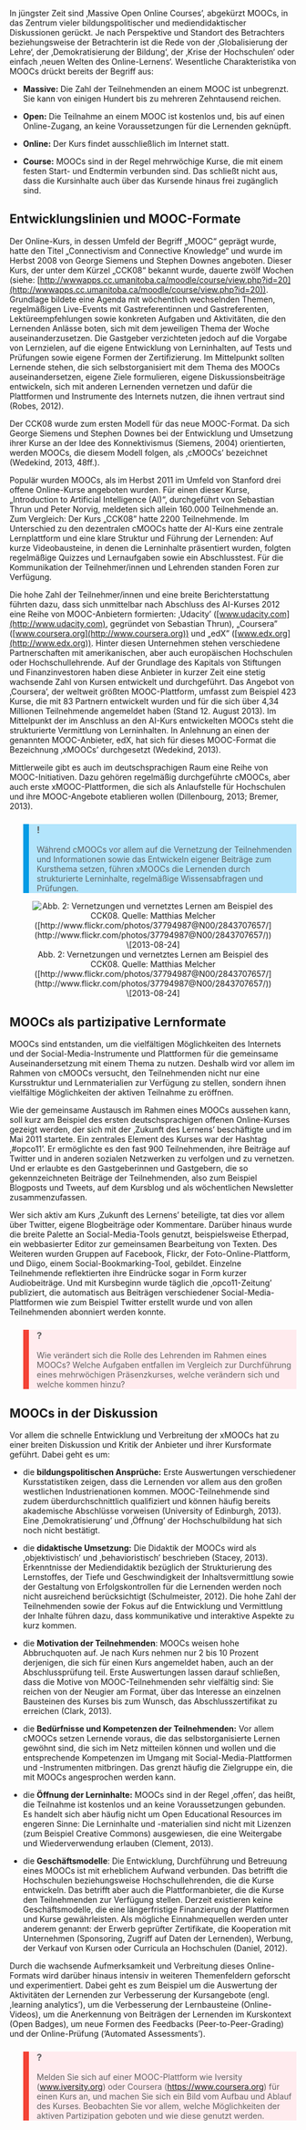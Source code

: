 In jüngster Zeit sind ‚Massive Open Online Courses’, abgekürzt MOOCs, in das Zentrum vieler bildungspolitischer und mediendidaktischer Diskussionen gerückt. Je nach Perspektive und Standort des Betrachters beziehungsweise der Betrachterin ist die Rede von der ‚Globalisierung der Lehre‘, der ‚Demokratisierung der Bildung‘, der ‚Krise der Hochschulen‘ oder einfach ‚neuen Welten des Online-Lernens‘. Wesentliche Charakteristika von MOOCs drückt bereits der Begriff aus:

- **Massive:** Die Zahl der Teilnehmenden an einem MOOC ist unbegrenzt. Sie kann von einigen Hundert bis zu mehreren Zehntausend reichen.

- **Open:** Die Teilnahme an einem MOOC ist kostenlos und, bis auf einen Online-Zugang, an keine Voraussetzungen für die Lernenden geknüpft.

- **Online:** Der Kurs findet ausschließlich im Internet statt.

- **Course:** MOOCs sind in der Regel mehrwöchige Kurse, die mit einem festen Start- und Endtermin verbunden sind. Das schließt nicht aus, dass die Kursinhalte auch über das Kursende hinaus frei zugänglich sind.

## **Entwicklungslinien und MOOC-Formate**

Der Online-Kurs, in dessen Umfeld der Begriff „MOOC“ geprägt wurde, hatte den Titel „Connectivism and Connective Knowledge“ und wurde im Herbst 2008 von George Siemens und Stephen Downes angeboten. Dieser Kurs, der unter dem Kürzel „CCK08“ bekannt wurde, dauerte zwölf Wochen (siehe: [http://wwwapps.cc.umanitoba.ca/moodle/course/view.php?id=20](http://wwwapps.cc.umanitoba.ca/moodle/course/view.php?id=20)). Grundlage bildete eine Agenda mit wöchentlich wechselnden Themen, regelmäßigen Live-Events mit Gastreferentinnen und Gastreferenten, Lektüreempfehlungen sowie konkreten Aufgaben und Aktivitäten, die den Lernenden Anlässe boten, sich mit dem jeweiligen Thema der Woche auseinanderzusetzen. Die Gastgeber verzichteten jedoch auf die Vorgabe von Lernzielen, auf die eigene Entwicklung von Lerninhalten, auf Tests und Prüfungen sowie eigene Formen der Zertifizierung. Im Mittelpunkt sollten Lernende stehen, die sich selbstorganisiert mit dem Thema des MOOCs auseinandersetzen, eigene Ziele formulieren, eigene Diskussionsbeiträge entwickeln, sich mit anderen Lernenden vernetzen und dafür die Plattformen und Instrumente des Internets nutzen, die ihnen vertraut sind (Robes, 2012).

Der CCK08 wurde zum ersten Modell für das neue MOOC-Format. Da sich George Siemens und Stephen Downes bei der Entwicklung und Umsetzung ihrer Kurse an der Idee des Konnektivismus (Siemens, 2004) orientierten, werden MOOCs, die diesem Modell folgen, als ‚cMOOCs’ bezeichnet (Wedekind, 2013, 48ff.).

Populär wurden MOOCs, als im Herbst 2011 im Umfeld von Stanford drei offene Online-Kurse angeboten wurden. Für einen dieser Kurse, „Introduction to Artificial Intelligence (AI)“, durchgeführt von Sebastian Thrun und Peter Norvig, meldeten sich allein 160.000 Teilnehmende an. Zum Vergleich: Der Kurs „CCK08” hatte 2200 Teilnehmende. Im Unterschied zu den dezentralen cMOOCs hatte der AI-Kurs eine zentrale Lernplattform und eine klare Struktur und Führung der Lernenden: Auf kurze Videobausteine, in denen die Lerninhalte präsentiert wurden, folgten regelmäßige Quizzes und Lernaufgaben sowie ein Abschlusstest. Für die Kommunikation der Teilnehmer/innen und Lehrenden standen Foren zur Verfügung.

Die hohe Zahl der Teilnehmer/innen und eine breite Berichterstattung führten dazu, dass sich unmittelbar nach Abschluss des AI-Kurses 2012 eine Reihe von MOOC-Anbietern formierten: ‚Udacity’ ([www.udacity.com](http://www.udacity.com), gegründet von Sebastian Thrun), „Coursera” ([www.coursera.org](http://www.coursera.org)) und „edX” ([www.edx.org](http://www.edx.org)). Hinter diesen Unternehmen stehen verschiedene Partnerschaften mit amerikanischen, aber auch europäischen Hochschulen oder Hochschullehrende. Auf der Grundlage des Kapitals von Stiftungen und Finanzinvestoren haben diese Anbieter in kurzer Zeit eine stetig wachsende Zahl von Kursen entwickelt und durchgeführt. Das Angebot von ‚Coursera’, der weltweit größten MOOC-Plattform, umfasst zum Beispiel 423 Kurse, die mit 83 Partnern entwickelt wurden und für die sich über 4,34 Millionen Teilnehmende angemeldet haben (Stand 12. August 2013). Im Mittelpunkt der im Anschluss an den AI-Kurs entwickelten MOOCs steht die strukturierte Vermittlung von Lerninhalten. In Anlehnung an einen der genannten MOOC-Anbieter, edX, hat sich für dieses MOOC-Format die Bezeichnung ‚xMOOCs’ durchgesetzt (Wedekind, 2013).

Mittlerweile gibt es auch im deutschsprachigen Raum eine Reihe von MOOC-Initiativen. Dazu gehören regelmäßig durchgeführte cMOOCs, aber auch erste xMOOC-Plattformen, die sich als Anlaufstelle für Hochschulen und ihre MOOC-Angebote etablieren wollen (Dillenbourg, 2013; Bremer, 2013).

<blockquote style="background: #B3E5FC; border-left: 10px solid #039BE5">

### !

Während cMOOCs vor allem auf die Vernetzung der Teilnehmenden und Informationen sowie das Entwickeln eigener Beiträge zum Kursthema setzen, führen xMOOCs die Lernenden durch strukturierte Lerninhalte, regelmäßige Wissensabfragen und Prüfungen.

</blockquote>

<center><figure>
  <img src="img/2_Vernetzungen_und_vernetztes_Lernen_am_Beispiel_des_CCK08_Quelle_Matthias_Melcher.png" alt="Abb. 2: Vernetzungen und vernetztes Lernen am Beispiel des CCK08. Quelle: Matthias Melcher ([http://www.flickr.com/photos/37794987@N00/2843707657/](http://www.flickr.com/photos/37794987@N00/2843707657/)) \[2013-08-24]">
  <figcaption>Abb. 2: Vernetzungen und vernetztes Lernen am Beispiel des CCK08. Quelle: Matthias Melcher ([http://www.flickr.com/photos/37794987@N00/2843707657/](http://www.flickr.com/photos/37794987@N00/2843707657/)) \[2013-08-24]</figcaption>
</figure></center>


## **MOOCs als partizipative Lernformate**

MOOCs sind entstanden, um die vielfältigen Möglichkeiten des Internets und der Social-Media-Instrumente und Plattformen für die gemeinsame Auseinandersetzung mit einem Thema zu nutzen. Deshalb wird vor allem im Rahmen von cMOOCs versucht, den Teilnehmenden nicht nur eine Kursstruktur und Lernmaterialien zur Verfügung zu stellen, sondern ihnen vielfältige Möglichkeiten der aktiven Teilnahme zu eröffnen.

Wie der gemeinsame Austausch im Rahmen eines MOOCs aussehen kann, soll kurz am Beispiel des ersten deutschsprachigen offenen Online-Kurses gezeigt werden, der sich mit der ‚Zukunft des Lernens’ beschäftigte und im Mai 2011 startete. Ein zentrales Element des Kurses war der Hashtag ‚#opco11’. Er ermöglichte es den fast 900 Teilnehmenden, ihre Beiträge auf Twitter und in anderen sozialen Netzwerken zu verfolgen und zu vernetzen. Und er erlaubte es den Gastgeberinnen und Gastgebern, die so gekennzeichneten Beiträge der Teilnehmenden, also zum Beispiel Blogposts und Tweets, auf dem Kursblog und als wöchentlichen Newsletter zusammenzufassen.

Wer sich aktiv am Kurs ‚Zukunft des Lernens’ beteiligte, tat dies vor allem über Twitter, eigene Blogbeiträge oder Kommentare. Darüber hinaus wurde die breite Palette an Social-Media-Tools genutzt, beispielsweise Etherpad, ein webbasierter Editor zur gemeinsamen Bearbeitung von Texten. Des Weiteren wurden Gruppen auf Facebook, Flickr, der Foto-Online-Plattform, und Diigo, einem Social-Bookmarking-Tool, gebildet. Einzelne Teilnehmende reflektierten ihre Eindrücke sogar in Form kurzer Audiobeiträge. Und mit Kursbeginn wurde täglich die ‚opco11-Zeitung’ publiziert, die automatisch aus Beiträgen verschiedener Social-Media-Plattformen wie zum Beispiel Twitter erstellt wurde und von allen Teilnehmenden abonniert werden konnte.

<blockquote style="background: #FFEBEE; border-left: 10px solid #F44336">

### ?

Wie verändert sich die Rolle des Lehrenden im Rahmen eines MOOCs? Welche Aufgaben entfallen im Vergleich zur Durchführung eines mehrwöchigen Präsenzkurses, welche verändern sich und welche kommen hinzu?

</blockquote>

## **MOOCs in der Diskussion**

Vor allem die schnelle Entwicklung und Verbreitung der xMOOCs hat zu einer breiten Diskussion und Kritik der Anbieter und ihrer Kursformate geführt. Dabei geht es um:

- die **bildungspolitischen Ansprüche:** Erste Auswertungen verschiedener Kursstatistiken zeigen, dass die Lernenden vor allem aus den großen westlichen Industrienationen kommen. MOOC-Teilnehmende sind zudem überdurchschnittlich qualifiziert und können häufig bereits akademische Abschlüsse vorweisen (University of Edinburgh, 2013). Eine ‚Demokratisierung’ und ‚Öffnung’ der Hochschulbildung hat sich noch nicht bestätigt.

- die **didaktische Umsetzung:** Die Didaktik der MOOCs wird als ‚objektivistisch’ und ‚behavioristisch’ beschrieben (Stacey, 2013). Erkenntnisse der Mediendidaktik bezüglich der Strukturierung des Lernstoffes, der Tiefe und Geschwindigkeit der Inhaltsvermittlung sowie der Gestaltung von Erfolgskontrollen für die Lernenden werden noch nicht ausreichend berücksichtigt (Schulmeister, 2012). Die hohe Zahl der Teilnehmenden sowie der Fokus auf die Entwicklung und Vermittlung der Inhalte führen dazu, dass kommunikative und interaktive Aspekte zu kurz kommen.

- die **Motivation der Teilnehmenden**: MOOCs weisen hohe Abbruchquoten auf. Je nach Kurs nehmen nur 2 bis 10 Prozent derjenigen, die sich für einen Kurs angemeldet haben, auch an der Abschlussprüfung teil. Erste Auswertungen lassen darauf schließen, dass die Motive von MOOC-Teilnehmenden sehr vielfältig sind: Sie reichen von der Neugier am Format, über das Interesse an einzelnen Bausteinen des Kurses bis zum Wunsch, das Abschlusszertifikat zu erreichen (Clark, 2013).

- die **Bedürfnisse und Kompetenzen der Teilnehmenden:** Vor allem cMOOCs setzen Lernende voraus, die das selbstorganisierte Lernen gewöhnt sind, die sich im Netz mitteilen können und wollen und die entsprechende Kompetenzen im Umgang mit Social-Media-Plattformen und -Instrumenten mitbringen. Das grenzt häufig die Zielgruppe ein, die mit MOOCs angesprochen werden kann.

- die **Öffnung der Lerninhalte:** MOOCs sind in der Regel ‚offen’, das heißt, die Teilnahme ist kostenlos und an keine Voraussetzungen gebunden. Es handelt sich aber häufig nicht um Open Educational Resources im engeren Sinne: Die Lerninhalte und -materialien sind nicht mit Lizenzen (zum Beispiel Creative Commons) ausgewiesen, die eine Weitergabe und Wiederverwendung erlauben (Clement, 2013).

- die **Geschäftsmodelle**: Die Entwicklung, Durchführung und Betreuung eines MOOCs ist mit erheblichem Aufwand verbunden. Das betrifft die Hochschulen beziehungsweise Hochschullehrenden, die die Kurse entwickeln. Das betrifft aber auch die Plattformanbieter, die die Kurse den Teilnehmenden zur Verfügung stellen. Derzeit existieren keine Geschäftsmodelle, die eine längerfristige Finanzierung der Plattformen und Kurse gewährleisten. Als mögliche Einnahmequellen werden unter anderem genannt: der Erwerb geprüfter Zertifikate, die Kooperation mit Unternehmen (Sponsoring, Zugriff auf Daten der Lernenden), Werbung, der Verkauf von Kursen oder Curricula an Hochschulen (Daniel, 2012).

Durch die wachsende Aufmerksamkeit und Verbreitung dieses Online-Formats wird darüber hinaus intensiv in weiteren Themenfeldern geforscht und experimentiert. Dabei geht es zum Beispiel um die Auswertung der Aktivitäten der Lernenden zur Verbesserung der Kursangebote (engl. ,learning analytics’), um die Verbesserung der Lernbausteine (Online-Videos), um die Anerkennung von Beiträgen der Lernenden im Kurskontext (Open Badges), um neue Formen des Feedbacks (Peer-to-Peer-Grading) und der Online-Prüfung (’Automated Assessments’).

<blockquote style="background: #FFEBEE; border-left: 10px solid #F44336">

### ?

Melden Sie sich auf einer MOOC-Plattform wie Iversity (www.iversity.org) oder Coursera (https://www.coursera.org) für einen Kurs an, und machen Sie sich ein Bild vom Aufbau und Ablauf des Kurses. Beobachten Sie vor allem, welche Möglichkeiten der aktiven Partizipation geboten und wie diese genutzt werden.

</blockquote>
